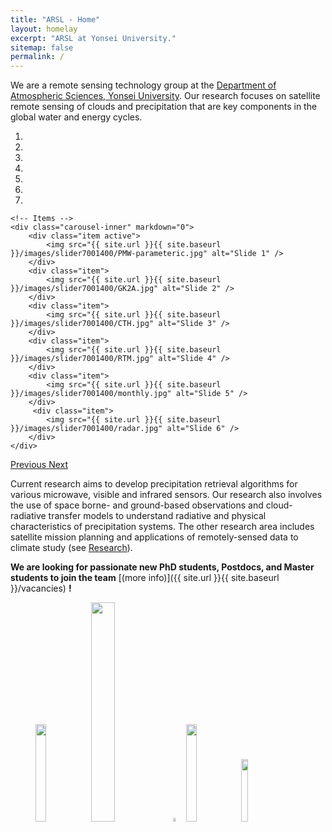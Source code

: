 ```yaml
---
title: "ARSL - Home"
layout: homelay
excerpt: "ARSL at Yonsei University."
sitemap: false
permalink: /
---
```


We are a remote sensing technology group at the [Department of Atmospheric Sciences, Yonsei University](https://atmos.yonsei.ac.kr/eng/). Our research focuses on satellite remote sensing of clouds and precipitation that are key components in the global water and energy cycles.


<div markdown="0" id="carousel" class="carousel slide" data-ride="carousel" data-interval="4000" data-pause="hover" >
    <!-- Menu -->
    <ol class="carousel-indicators">
        <li data-target="#carousel" data-slide-to="0" class="active"></li>
        <li data-target="#carousel" data-slide-to="1"></li>
        <li data-target="#carousel" data-slide-to="2"></li>
        <li data-target="#carousel" data-slide-to="3"></li>
        <li data-target="#carousel" data-slide-to="4"></li>
        <li data-target="#carousel" data-slide-to="5"></li>
        <li data-target="#carousel" data-slide-to="6"></li>
    </ol>

    <!-- Items -->
    <div class="carousel-inner" markdown="0">
        <div class="item active">
            <img src="{{ site.url }}{{ site.baseurl }}/images/slider7001400/PMW-parameteric.jpg" alt="Slide 1" />
        </div>
        <div class="item">
            <img src="{{ site.url }}{{ site.baseurl }}/images/slider7001400/GK2A.jpg" alt="Slide 2" />
        </div>
        <div class="item">
            <img src="{{ site.url }}{{ site.baseurl }}/images/slider7001400/CTH.jpg" alt="Slide 3" />
        </div>
        <div class="item">
            <img src="{{ site.url }}{{ site.baseurl }}/images/slider7001400/RTM.jpg" alt="Slide 4" />
        </div>
        <div class="item">
            <img src="{{ site.url }}{{ site.baseurl }}/images/slider7001400/monthly.jpg" alt="Slide 5" />
        </div>       
         <div class="item">
            <img src="{{ site.url }}{{ site.baseurl }}/images/slider7001400/radar.jpg" alt="Slide 6" />
        </div>
    </div>
  <a class="left carousel-control" href="#carousel" role="button" data-slide="prev">
    <span class="glyphicon glyphicon-chevron-left" aria-hidden="true"></span>
    <span class="sr-only">Previous</span>
  </a>
  <a class="right carousel-control" href="#carousel" role="button" data-slide="next">
    <span class="glyphicon glyphicon-chevron-right" aria-hidden="true"></span>
    <span class="sr-only">Next</span>
  </a>
</div>




Current research aims to develop precipitation retrieval algorithms for various microwave, visible and infrared sensors. Our research also involves the use of space borne- and ground-based observations and cloud-radiative transfer models to understand radiative and physical characteristics of precipitation systems. The other research area includes satellite mission planning and applications of remotely-sensed data to climate study (see [Research](research)).

**We are  looking for passionate new PhD students, Postdocs, and Master students to join the team** [(more info)]({{ site.url }}{{ site.baseurl }}/vacancies) **!**


<figure class="fourth">
  <img src="{{ site.url }}{{ site.baseurl }}/images/logopic/transperent.png" style="width: 20%">
  <img src="{{ site.url }}{{ site.baseurl }}/images/logopic/Logo_Arsl.png" style="width: 30%">
  <img src="{{ site.url }}{{ site.baseurl }}/images/logopic/transperent.png" style="width: 4%">
  <img src="{{ site.url }}{{ site.baseurl }}/images/logopic/Logo_Yonsei.png" style="width: 20%">
  <img src="{{ site.url }}{{ site.baseurl }}/images/logopic/transperent.png" style="width: 16%">
</figure>
